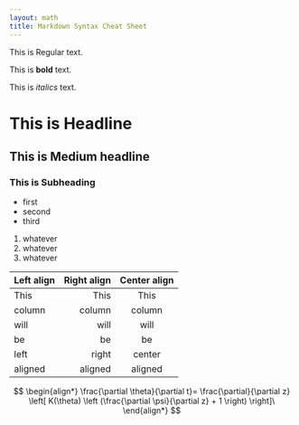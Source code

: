 ```yaml
---
layout: math
title: Markdown Syntax Cheat Sheet
---
```


This is Regular text.

This is **bold** text.

This is _italics_ text.

# This is Headline

## This is Medium headline

### This is Subheading

* first
* second
* third

1. whatever
1. whatever
1. whatever

| Left align | Right align | Center align |
|:-----------|------------:|:------------:|
| This       | This        | This         |
| column     | column      | column       |
| will       | will        | will         |
| be         | be          | be           |
| left       | right       | center       |
| aligned    | aligned     | aligned      |

$$
\begin{align*}
\frac{\partial \theta}{\partial t}= \frac{\partial}{\partial z}
\left[ K(\theta) \left (\frac{\partial \psi}{\partial z} + 1 \right) \right]\
\end{align*}
$$

